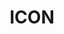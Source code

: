 ---
blog: https://medium.com/helloiconworld
codehost: https://github.com/icon-project
facebook: https://facebook.com/helloicon
logohandle: iconfoundation
sort: icon
title: ICON
twitter: https://x.com/helloiconworld
website: https://icon.foundation/
---
